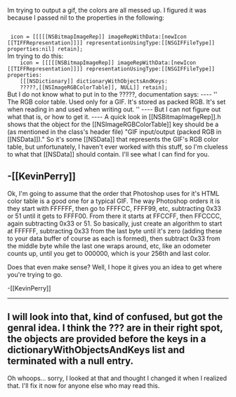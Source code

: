 Im trying to output a gif, the colors are all messed up. I figured it was because I passed nil to the properties in the following:

<code>
 icon = [[[[[NSBitmapImageRep]] imageRepWithData:[newIcon [[TIFFRepresentation]]]] representationUsingType:[[NSGIFFileType]] properties:nil] retain];
</code>
Im trying to do this:
<code>
    icon = [[[[[NSBitmapImageRep]] imageRepWithData:[newIcon [[TIFFRepresentation]]]] representationUsingType:[[NSGIFFileType]] properties:
    [[[NSDictionary]] dictionaryWithObjectsAndKeys:
    ?????,[[NSImageRGBColorTable]], NULL]] retain];
</code>
But I do not know what to put in to the ?????, documentation says:
----
''
The RGB color table. Used only for a GIF. It's stored as packed RGB. It's set when reading in and used when writing out.
''
----
But I can not figure out what that is, or how to get it.
----
A quick look in [[NSBitmapImageRep]].h shows that the object for the [[NSImageRGBColorTable]] key should be a (as mentioned in the class's header file) "GIF input/output (packed RGB in [[NSData]])." So it's some [[NSData]] that represents the GIF's RGB color table, but unfortunately, I haven't ever worked with this stuff, so I'm clueless to what that [[NSData]] should contain. I'll see what I can find for you.

-[[KevinPerry]]
----
Ok, I'm going to assume that the order that Photoshop uses for it's HTML color table is a good one for a typical GIF. The way Photoshop orders it is they start with FFFFFF, then go to FFFFCC, FFFF99, etc, subtracting 0x33 or 51 until it gets to FFFF00. From there it starts at FFCCFF, then FFCCCC, again subtracting 0x33 or 51. So basically, just create an algorithm to start at FFFFFF, subtracting 0x33 from the last byte until it's zero (adding these to your data buffer of course as each is formed), then subtract 0x33 from the middle byte while the last one wraps around, etc, like an odometer counts up, until you get to 000000, which is your 256th and last color.

Does that even make sense? Well, I hope it gives you an idea to get where you're trying to go.

-[[KevinPerry]]

----
I will look into that, kind of confused, but got the genral idea. I think the ??? are in their right spot, the objects are provided before the keys in a dictionaryWithObjectsAndKeys list and terminated with a null entry.
----
Oh whoops... sorry, I looked at that and thought I changed it when I realized that. I'll fix it now for anyone else who may read this.